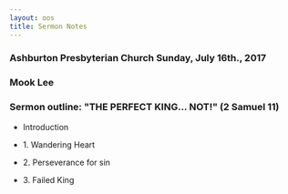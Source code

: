 ```yaml
---
layout: oos
title: Sermon Notes
---
```

### Ashburton Presbyterian Church Sunday, July 16th., 2017

### Mook Lee

### Sermon outline: "THE PERFECT KING... NOT!" (2 Samuel 11)

* Introduction

* 1\. Wandering Heart

* 2\. Perseverance for sin

* 3\. Failed King
